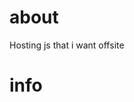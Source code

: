 # about
Hosting js that i want offsite
# info
<script src="https://raw.githubusercontent.com/johnsbell3/offsite-js/master/FILE.js"></script>
